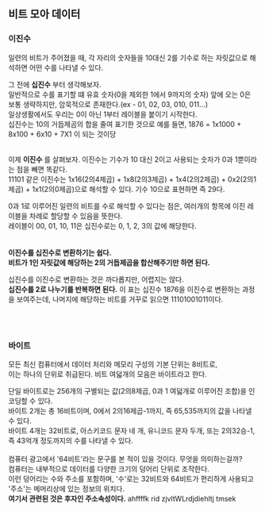 ## 비트 모아 데이터

### 이진수

일련의 비트가 주어졌을 때, 각 자리의 숫자들을 10대신 2를 기수로 하는 자릿값으로 해석하면 어떤 수를 나타낼 수 있다.

그 전에 **십진수** 부터 생각해보자.<br>
일반적으로 수를 표기할 떄 유효 숫자(0을 제외한 1에서 9까지의 숫자) 앞에 오는 0은 보통 생략하지만, 암묵적으로 존재한다.(ex - 01, 02, 03, 010, 011...)<br>
일상생활에서도 우리는 0이 아닌 1부터 레이블을 붙이기 시작한다.<br>
십진수는 10의 거듭제곰의 합을 줄여 표기한 것으로
예를 들면, 1876 = 1x1000 + 8x100 + 6x10 + 7X1 이 되는 것이당
<br>
<br>

이제 **이진수** 를 살펴보자.
이진수는 기수가 10 대신 2이고 사용되는 숫자가 0과 1뿐이라는 점을 빼면 똑같다.<br>
11101 같은 이진수는 1x16(2의4제곱) + 1x8(2의3제곱) + 1x4(2의2제곱) + 0x2(2의1제곱) + 1x1(2의0제곱)으로 해석할 수 있다. 기수 10으로 표현하면 즉 29다.

0과 1로 이루어진 일련의 비트를 수로 해석할 수 있다는 점은, 여러개의 항목에 이진 레이블을 차례로 할당할 수 있음을 뜻한다.<br>
레이블이 00, 01, 10, 11은 십진수로는 0, 1, 2, 3의 값에 해당한다.<br>
<br>
<br>
**이진수를 십진수로 변환하기는 쉽다. <br>
비트가 1인 자릿값에 해당하는 2의 거듭제곱을 합산해주기만 하면 된다.**

십진수를 이진수로 변환하는 것은 까다롭지만, 어렵지는 않다. <br>
**십진수를 2로 나누기를 반복하면 된다.**
이 표는 십진수 1876을 이진수로 변환하는 과정을 보여주는데, 나머지에 해당하는 비트를 거꾸로 읽으면 11101001011이다.

<br>
<br>

### 바이트

모든 최신 컴퓨터에서 데이터 처리와 메모리 구성의 기본 단위는 8비트로, <br> 이는 하나의 단위로 취급된다. 비트 여덟개의 모음은 바이트라고 한다.
<br>

단일 바이트로는 256개의 구별되는 값(2의8제곱, 0과 1 여덟개로 이루어진 조합)을 인코딩할 수 있다.<br>
바이트 2개는 총 16비트이며, 0에서 2의16제곱-1까지, 즉 65,535까지의 값을 나타낼 수 있다.<br>
바이트 4개는 32비트로, 아스키코드 문자 네 개, 유니코드 문자 두개, 또는 2의32승-1, 즉 43억개 정도까지의 수를 나타낼 수 있다.<br>
<br>
컴퓨터 광고에서 '64비트'라는 문구를 본 적이 있을 것이다. 무엇을 의미하는걸까?<br>
컴퓨터는 내부적으로 데이터를 다양한 크기의 덩어리 단위로 조작한다.<br>
이런 덩어리는 수와 주소를 포함하며, '수'로는 32비트와 64비트가 편리하게 사용되고 '주소'는 메머리상에 있는 정보의 위치다.<br>
**여기서 관련된 것은 후자인 주소속성이다.**
ahffffk rid zjvltWLrdjdiehltj tmsek
